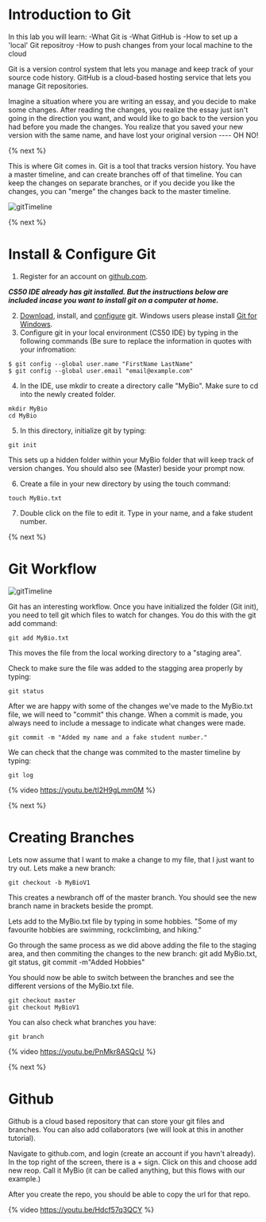 # Introduction to Git

In this lab you will learn:
-What Git is
-What GitHub is
-How to set up a 'local' Git repositroy
-How to push changes from your local machine to the cloud

Git is a version control system that lets you manage and keep track of your source code history. GitHub is a cloud-based hosting service that lets you manage Git repositories.

Imagine a situation where you are writing an essay, and you decide to make some changes.  After reading the changes, you realize the essay just isn't going in the direction you want, and would like to go back to the version you had before you made the changes.  You realize that you saved your new version with the same name, and have lost your original version ---- OH NO!

{% next %}

This is where Git comes in.  Git is a tool that tracks version history.  You have a master timeline, and can create branches off of that timeline.  You can keep the changes on separate branches, or if you decide you like the changes, you can "merge" the changes back to the master timeline.

![gitTimeline](https://raw.githubusercontent.com/jmichalenko/cs50labs/2020/gitIntro/gitTimeline.png)

{% next %}

# Install & Configure Git

1. Register for an account on [github.com](https://github.com/).

__***CS50 IDE already has git installed.  But the instructions below are included incase you want to install git on a computer at home.***__

2. [Download](https://git-scm.com/downloads), install, and [configure](https://git-scm.com/book/en/v2/Getting-Started-First-Time-Git-Setup) git. Windows users please install [Git for Windows](https://gitforwindows.org/).
3. Configure git in your local environment (CS50 IDE) by typing in the following commands (Be sure to replace the information in quotes with your infromation:

```
$ git config --global user.name "FirstName LastName"
$ git config --global user.email "email@example.com"
```
4.  In the IDE, use mkdir to create a directory calle "MyBio".  Make sure to cd into the newly created folder.

```
mkdir MyBio
cd MyBio
```

5.  In this directory, initialize git by typing:

```
git init
```
This sets up a hidden folder within your MyBio folder that will keep track of version changes.  You should also see (Master) beside your prompt now.

6.  Create a file in your new directory by using the touch command:

```
touch MyBio.txt
```

7.  Double click on the file to edit it.  Type in your name, and a fake student number.

{% next %}  

# Git Workflow
![gitTimeline](https://raw.githubusercontent.com/jmichalenko/cs50labs/2020/gitIntro/gitWorkflow.png)

Git has an interesting workflow.  Once you have initialized the folder (Git init), you need to tell git which files to watch for changes.  You do this with the git add command:

```
git add MyBio.txt
```
This moves the file from the local working directory to a "staging area".

Check to make sure the file was added to the stagging area properly by typing:

```
git status
```

After we are happy with some of the changes we've made to the MyBio.txt file, we will need to "commit" this change. When a commit is made, you always need to include a message to indicate what changes were made.
```
git commit -m "Added my name and a fake student number."
```
We can check that the change was commited to the master timeline by typing:
```
git log
```
{% video https://youtu.be/tI2H9gLmm0M %}

{% next %}

# Creating Branches
Lets now assume that I want to make a change to my file, that I just want to try out.  Lets make a new branch:
```
git checkout -b MyBioV1
```
This creates a newbranch off of the master branch.  You should see the new branch name in brackets beside the prompt.

Lets add to the MyBio.txt file by typing in some hobbies.  "Some of my favourite hobbies are swimming, rockclimbing, and hiking."

Go through the same process as we did above adding the file to the staging area, and then commiting the changes to the new branch: git add MyBio.txt, git status, git commit -m"Added Hobbies"

You should now be able to switch between the branches and see the different versions of the MyBio.txt file.
```
git checkout master
git checkout MyBioV1
```
You can also check what branches you have:
```
git branch
```
{% video https://youtu.be/PnMkr8ASQcU %}

{% next %}

# Github

Github is a cloud based repository that can store your git files and branches.  You can also add collaborators (we will look at this in another tutorial).

Navigate to github.com, and login (create an account if you havn't already).  In the top right of the screen, there is a + sign.  Click on this and choose add new reop.  Call it MyBio (it can be called anything, but this flows with our example.)  

After you create the repo, you should be able to copy the url for that repo.

{% video https://youtu.be/Hdcf57q3QCY %}
